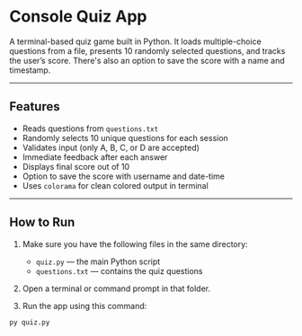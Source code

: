 # Console Quiz App

A terminal-based quiz game built in Python. It loads multiple-choice questions from a file, presents 10 randomly selected questions, and tracks the user’s score. There's also an option to save the score with a name and timestamp.

---

## Features

- Reads questions from `questions.txt`
- Randomly selects 10 unique questions for each session
- Validates input (only A, B, C, or D are accepted)
- Immediate feedback after each answer
- Displays final score out of 10
- Option to save the score with username and date-time
- Uses `colorama` for clean colored output in terminal

---

## How to Run

1. Make sure you have the following files in the same directory:
   - `quiz.py` — the main Python script
   - `questions.txt` — contains the quiz questions

2. Open a terminal or command prompt in that folder.

3. Run the app using this command:

```bash
py quiz.py
